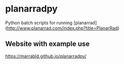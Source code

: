 planarradpy
===========

Python batch scripts for running [planarrad] (http://www.planarrad.com/index.php?title=PlanarRad)

Website with example use 
-----------------------

https://marrabld.github.io/planarradpy/
